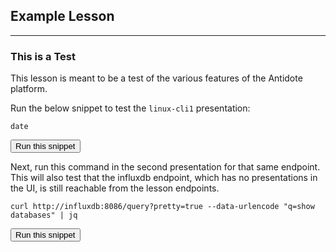 ## Example Lesson

---

### This is a Test

This lesson is meant to be a test of the various features of the Antidote platform.

Run the below snippet to test the `linux-cli1` presentation:

```
date
```
<button type="button" class="btn btn-primary btn-sm" onclick="runSnippetInTab('linux-cli1', this)">Run this snippet</button>

Next, run this command in the second presentation for that same endpoint. This will also test that the influxdb endpoint, which has no presentations in the UI,
is still reachable from the lesson endpoints.

```
curl http://influxdb:8086/query?pretty=true --data-urlencode "q=show databases" | jq
```
<button type="button" class="btn btn-primary btn-sm" onclick="runSnippetInTab('linux-cli2', this)">Run this snippet</button>



